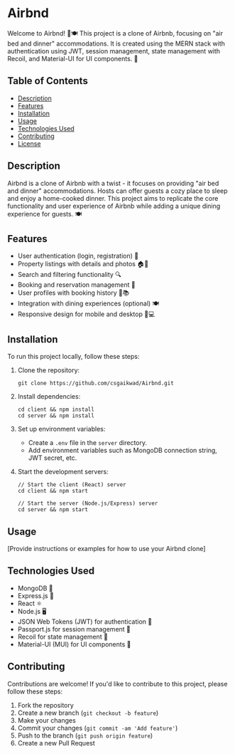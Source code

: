 # Airbnd

Welcome to Airbnd! 🏡🍽️ This project is a clone of Airbnb, focusing on "air bed and dinner" accommodations. It is created using the MERN stack with authentication using JWT, session management, state management with Recoil, and Material-UI for UI components. 🚀

## Table of Contents

- [Description](#description)
- [Features](#features)
- [Installation](#installation)
- [Usage](#usage)
- [Technologies Used](#technologies-used)
- [Contributing](#contributing)
- [License](#license)

## Description

Airbnd is a clone of Airbnb with a twist - it focuses on providing "air bed and dinner" accommodations. Hosts can offer guests a cozy place to sleep and enjoy a home-cooked dinner. This project aims to replicate the core functionality and user experience of Airbnb while adding a unique dining experience for guests. 🍽️

## Features

- User authentication (login, registration) 🔐
- Property listings with details and photos 🏠📸
- Search and filtering functionality 🔍
- Booking and reservation management 📅
- User profiles with booking history 👤📚
- Integration with dining experiences (optional) 🍽️
- Responsive design for mobile and desktop 📱💻

## Installation

To run this project locally, follow these steps:

1. Clone the repository:

   ```
   git clone https://github.com/csgaikwad/Airbnd.git
   ```

2. Install dependencies:

   ```
   cd client && npm install
   cd server && npm install
   ```

3. Set up environment variables:

   - Create a `.env` file in the `server` directory.
   - Add environment variables such as MongoDB connection string, JWT secret, etc.

4. Start the development servers:

   ```
   // Start the client (React) server
   cd client && npm start

   // Start the server (Node.js/Express) server
   cd server && npm start
   ```

## Usage

[Provide instructions or examples for how to use your Airbnd clone]

## Technologies Used

- MongoDB 🍃
- Express.js 🚂
- React ⚛️
- Node.js 🖥️
- JSON Web Tokens (JWT) for authentication 🔑
- Passport.js for session management 🛂
- Recoil for state management 🔧
- Material-UI (MUI) for UI components 🎨

## Contributing

Contributions are welcome! If you'd like to contribute to this project, please follow these steps:

1. Fork the repository
2. Create a new branch (`git checkout -b feature`)
3. Make your changes
4. Commit your changes (`git commit -am 'Add feature'`)
5. Push to the branch (`git push origin feature`)
6. Create a new Pull Request

